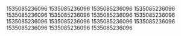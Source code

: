 1535085236096
1535085236096
1535085236096
1535085236096
1535085236096
1535085236096
1535085236096
1535085236096
1535085236096
1535085236096
1535085236096
1535085236096
1535085236096
1535085236096
1535085236096